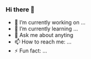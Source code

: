 ### Hi there 👋




- 🔭 I’m currently working on ...
- 🌱 I’m currently learning ...
- 💬 Ask me about anyting
- 📫 How to reach me: ...
- ⚡ Fun fact: ...

